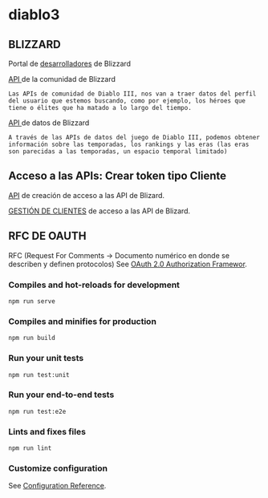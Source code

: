 # diablo3

## BLIZZARD
Portal de [desarrolladores](https://develop.battle.net/) de Blizzard

[API ](https://develop.battle.net/documentation/diablo-3/community-apis) de la comunidad de Blizzard
```
Las APIs de comunidad de Diablo III, nos van a traer datos del perfil del usuario que estemos buscando, como por ejemplo, los héroes que tiene o élites que ha matado a lo largo del tiempo.
```

[API ](https://develop.battle.net/documentation/diablo-3/game-data-apis) de datos de Blizzard
```
A través de las APIs de datos del juego de Diablo III, podemos obtener información sobre las temporadas, los rankings y las eras (las eras son parecidas a las temporadas, un espacio temporal limitado)
```

## Acceso a las APIs: Crear token tipo Cliente
[API](https://develop.battle.net/access/clients/create) de creación de acceso a las API de Blizard.


[GESTIÓN DE CLIENTES](https://develop.battle.net/access/clients) de acceso a las API de Blizard.

## RFC DE OAUTH
RFC (Request For Comments -> Documento numérico en donde se describen y definen protocolos)
See [OAuth 2.0 Authorization Framewor](https://tools.ietf.org/html/rfc6749#section-1.3.4).


### Compiles and hot-reloads for development
```
npm run serve
```

### Compiles and minifies for production
```
npm run build
```

### Run your unit tests
```
npm run test:unit
```

### Run your end-to-end tests
```
npm run test:e2e
```

### Lints and fixes files
```
npm run lint
```

### Customize configuration
See [Configuration Reference](https://cli.vuejs.org/config/).
